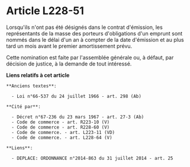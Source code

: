 # Article L228-51

Lorsqu'ils n'ont pas été désignés dans le contrat d'émission, les représentants de la masse des porteurs d'obligations d'un
emprunt                             sont nommés dans le délai d'un an à compter de la date d'émission  et au plus tard un
mois avant le premier amortissement prévu. 

Cette nomination est faite par l'assemblée générale ou, à défaut, par décision de justice, à la demande de tout intéressé.

**Liens relatifs à cet article**

	**Anciens textes**:

	  - Loi n°66-537 du 24 juillet 1966 - art. 298 (Ab)

	**Cité par**:

	  - Décret n°67-236 du 23 mars 1967 - art. 27-3 (Ab)
	  - Code de commerce - art. R223-10 (V)
	  - Code de commerce - art. R228-60 (V)
	  - Code de commerce. - art. L223-11 (VD)
	  - Code de commerce. - art. L228-64 (V)

	**Liens**:

	  - DEPLACE: ORDONNANCE n°2014-863 du 31 juillet 2014 - art. 25
